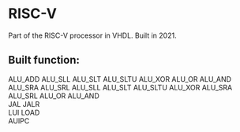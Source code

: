 # RISC-V
Part of the RISC-V processor in VHDL. Built in 2021.

## Built function: 
ALU_ADD ALU_SLL ALU_SLT ALU_SLTU ALU_XOR ALU_OR ALU_AND ALU_SRA ALU_SRL ALU_SLL ALU_SLT ALU_SLTU ALU_XOR ALU_SRA ALU_SRL ALU_OR ALU_AND  
JAL JALR  
LUI LOAD  
AUIPC  
